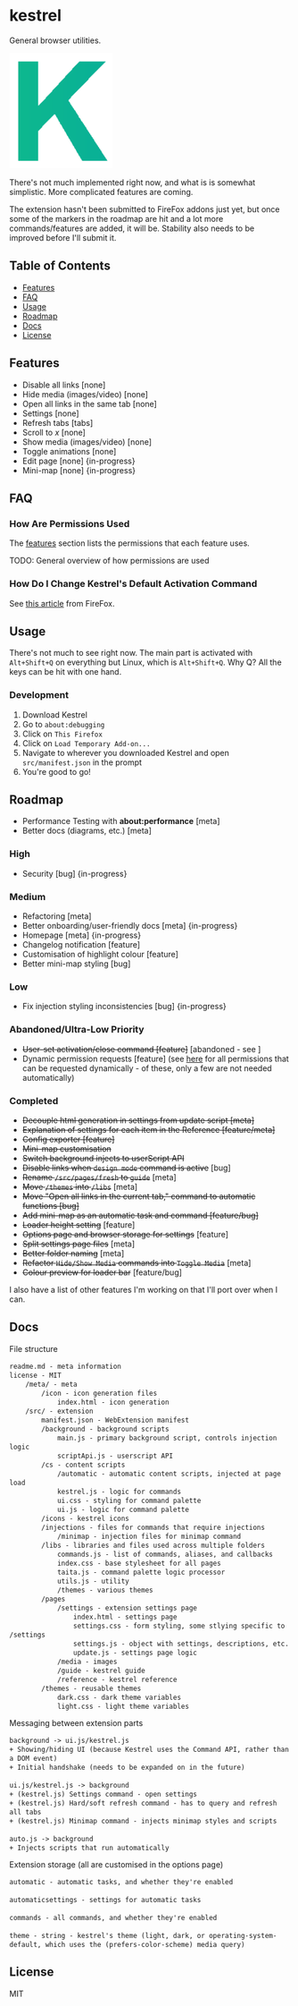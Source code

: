 # kestrel

General browser utilities.

![Kestrel's Icon](https://raw.githubusercontent.com/EthanJustice/kestrel/master/src/icons/icon.png)

There's not much implemented right now, and what is is somewhat simplistic.  More complicated features are coming.

The extension hasn't been submitted to FireFox addons just yet, but once some of the markers in the roadmap are hit and a lot more commands/features are added, it will be.  Stability also needs to be improved before I'll submit it.

## Table of Contents

+ [Features](#features)
+ [FAQ](#faq)
+ [Usage](#usage)
+ [Roadmap](#roadmap)
+ [Docs](#docs)
+ [License](#license)

## Features

+ Disable all links [none]
+ Hide media (images/video) [none]
+ Open all links in the same tab [none]
+ Settings [none]
+ Refresh tabs [tabs]
+ Scroll to *x* [none]
+ Show media (images/video) [none]
+ Toggle animations [none]
+ Edit page [none] {in-progress}
+ Mini-map [none] {in-progress}

## FAQ

### How Are Permissions Used

The [features](#features) section lists the permissions that each feature uses.

TODO: General overview of how permissions are used

### How Do I Change Kestrel's Default Activation Command

See [this article](https://support.mozilla.org/en-US/kb/manage-extension-shortcuts-firefox) from FireFox.

## Usage

There's not much to see right now.  The main part is activated with `Alt+Shift+Q` on everything but Linux, which is `Alt+Shift+Q`.  Why Q?  All the keys can be hit with one hand.

### Development

1. Download Kestrel
2. Go to `about:debugging`
3. Click on `This Firefox`
4. Click on `Load Temporary Add-on...`
5. Navigate to wherever you downloaded Kestrel and open `src/manifest.json` in the prompt
6. You're good to go!

## Roadmap

+ Performance Testing with **about:performance** [meta]
+ Better docs (diagrams, etc.) [meta]

### High

+ Security [bug] {in-progress}

### Medium

+ Refactoring [meta]
+ Better onboarding/user-friendly docs [meta] {in-progress}
+ Homepage [meta] {in-progress}
+ Changelog notification [feature]
+ Customisation of highlight colour [feature]
+ Better mini-map styling [bug]

### Low

+ Fix injection styling inconsistencies [bug] {in-progress}

### Abandoned/Ultra-Low Priority

+ ~~User-set activation/close command [feature]~~ [abandoned - see [](https://github.com/EthanJustice/kestrel/)]
+ Dynamic permission requests [feature] (see [here](https://developer.mozilla.org/en-US/docs/Mozilla/Add-ons/WebExtensions/manifest.json/optional_permissions) for all permissions that can be requested dynamically - of these, only a few are not needed automatically)

### Completed

+ ~~Decouple html generation in settings from update script [meta]~~
+ ~~Explanation of settings for each item in the Reference [feature/meta]~~
+ ~~Config exporter [feature]~~
+ ~~Mini-map customisation~~
+ ~~Switch background injects to userScript API~~
+ ~~Disable links when `design mode` command is active~~ [bug]
+ ~~Rename `/src/pages/fresh` to `guide`~~ [meta]
+ ~~Move `/themes` into `/libs`~~ [meta]
+ ~~Move "Open all links in the current tab," command to automatic functions [bug]~~
+ ~~Add mini-map as an automatic task and command [feature/bug]~~
+ ~~Loader height setting~~ [feature]
+ ~~Options page and browser storage for settings~~ [feature]
+ ~~Split settings page files~~ [meta]
+ ~~Better folder naming~~ [meta]
+ ~~Refactor `Hide/Show Media` commands into `Toggle Media`~~ [meta]
+ ~~Colour preview for loader bar~~ [feature/bug]

I also have a list of other features I'm working on that I'll port over when I can.

## Docs

File structure

```plaintext
readme.md - meta information
license - MIT
    /meta/ - meta
        /icon - icon generation files
            index.html - icon generation
    /src/ - extension
        manifest.json - WebExtension manifest
        /background - background scripts
            main.js - primary background script, controls injection logic
            scriptApi.js - userscript API
        /cs - content scripts
            /automatic - automatic content scripts, injected at page load
            kestrel.js - logic for commands
            ui.css - styling for command palette
            ui.js - logic for command palette
        /icons - kestrel icons
        /injections - files for commands that require injections
            /minimap - injection files for minimap command
        /libs - libraries and files used across multiple folders
            commands.js - list of commands, aliases, and callbacks
            index.css - base stylesheet for all pages
            taita.js - command palette logic processor
            utils.js - utility
            /themes - various themes
        /pages
            /settings - extension settings page
                index.html - settings page
                settings.css - form styling, some stlying specific to /settings
                settings.js - object with settings, descriptions, etc.
                update.js - settings page logic
            /media - images
            /guide - kestrel guide
            /reference - kestrel reference
        /themes - reusable themes
            dark.css - dark theme variables
            light.css - light theme variables
```

Messaging between extension parts

```plaintext
background -> ui.js/kestrel.js
+ Showing/hiding UI (because Kestrel uses the Command API, rather than a DOM event)
+ Initial handshake (needs to be expanded on in the future)

ui.js/kestrel.js -> background
+ (kestrel.js) Settings command - open settings
+ (kestrel.js) Hard/soft refresh command - has to query and refresh all tabs
+ (kestrel.js) Minimap command - injects minimap styles and scripts

auto.js -> background
+ Injects scripts that run automatically
```

Extension storage (all are customised in the options page)

```plaintext
automatic - automatic tasks, and whether they're enabled

automaticsettings - settings for automatic tasks

commands - all commands, and whether they're enabled

theme - string - kestrel's theme (light, dark, or operating-system-default, which uses the (prefers-color-scheme) media query)
```

## License

MIT
